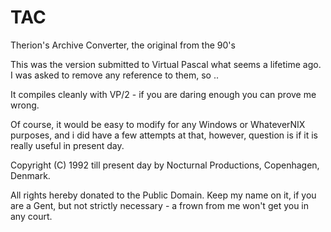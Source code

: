 # TAC
Therion's Archive Converter, the original from the 90's

This was the version submitted to Virtual Pascal what seems a lifetime ago. I was asked to remove any reference to them, so ..

It compiles cleanly with VP/2 - if you are daring enough you can prove me wrong.

Of course, it would be easy to modify for any Windows or WhateverNIX purposes, and i did have a few attempts at that, however, question is if it is really useful in present day.

Copyright (C) 1992 till present day by Nocturnal Productions, Copenhagen, Denmark.

All rights hereby donated to the Public Domain. Keep my name on it, if you are a Gent, but not strictly necessary - a frown from me won't get you in any court.
